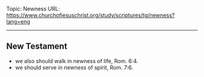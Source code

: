 Topic: Newness
URL: https://www.churchofjesuschrist.org/study/scriptures/tg/newness?lang=eng

---

## New Testament

- we also should walk in newness of life, Rom. 6:4.
- we should serve in newness of spirit, Rom. 7:6.

